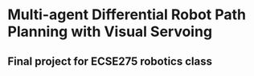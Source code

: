 # Multi-agent Differential Robot Path Planning with Visual Servoing
Final project for ECSE275 robotics class
---
